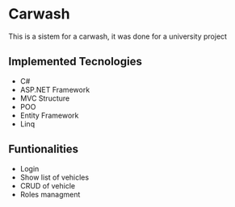 # Carwash
 This is a sistem for a carwash, it was done for a university project

## Implemented Tecnologies 
- C#
- ASP.NET Framework
- MVC Structure
- POO
- Entity Framework
- Linq
## Funtionalities
- Login
- Show list of vehicles
- CRUD of vehicle
- Roles managment
